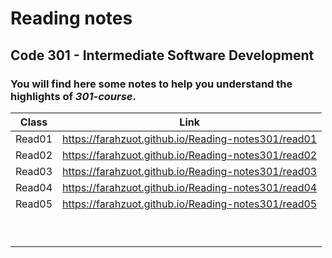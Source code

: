 # Reading notes
## Code 301 - Intermediate Software Development

### You will find here some notes to help you understand the **highlights** of *301-course*.

| Class  |                      Link                             |
| ---    |  ---------------------------------------------------  |
| Read01 |  https://farahzuot.github.io/Reading-notes301/read01  |
| Read02 |  https://farahzuot.github.io/Reading-notes301/read02  |
| Read03 |  https://farahzuot.github.io/Reading-notes301/read03  |
| Read04 |  https://farahzuot.github.io/Reading-notes301/read04  |
| Read05 |  https://farahzuot.github.io/Reading-notes301/read05  |
|        |                                                       |
|        |                                                       |
|        |                                                       |
|        |                                                       |
|        |                                                       |
|        |                                                       |
|        |                                                       |
|        |                                                       |
|        |                                                       |
